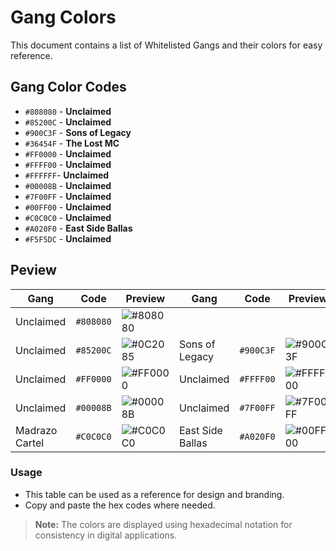 # Gang Colors

This document contains a list of Whitelisted Gangs and their colors for easy reference.

## Gang Color Codes

- `#808080` - **Unclaimed**
- `#85200C` - **Unclaimed**
- `#900C3F` - **Sons of Legacy**
- `#36454F` - **The Lost MC**
- `#FF0000` - **Unclaimed**
- `#FFFF00` - **Unclaimed**
- `#FFFFFF`- **Unclaimed**
- `#00008B` - **Unclaimed**
- `#7F00FF` - **Unclaimed**
- `#00FF00` - **Unclaimed**
- `#C0C0C0` - **Unclaimed**
- `#A020F0` - **East Side Ballas**
- `#F5F5DC` - **Unclaimed**

## Peview

| Gang            | Code | Preview | Gang | Code | Preview | Gang            | Code | Preview |
|----------------------|-----------|----------|-----------|------------|---------|----------------------|------------|---------|
| Unclaimed | `#808080`  | ![#808080](https://www.colorhexa.com/808080.png) |
| Unclaimed| `#85200C`| ![#0C2085](https://www.colorhexa.com/85200C.png) | Sons of Legacy| `#900C3F` | ![#900C3F](https://www.colorhexa.com/900C3F.png) | The Lost MC| `#36454F`| ![#36454F](https://www.colorhexa.com/36454F.png) 
| Unclaimed | `#FF0000` | ![#FF0000](https://www.colorhexa.com/FF0000.png) | Unclaimed | `#FFFF00`| ![#FFFF00](https://www.colorhexa.com/FFFF00.png) | Unclaimed| `#FFFFFF` | ![#FFFFFF](https://www.colorhexa.com/FFFFFF.png) |
| Unclaimed | `#00008B`| ![#00008B](https://www.colorhexa.com/00008B.png) | Unclaimed | `#7F00FF` | ![#7F00FF](https://www.colorhexa.com/7F00FF.png) | Unclaimed | `#00FF00`| ![#00FF00](https://www.colorhexa.com/00FF00.png) |
| Madrazo Cartel | `#C0C0C0` | ![#C0C0C0](https://www.colorhexa.com/C0C0C0.png) | East Side Ballas | `#A020F0`| ![#00FF00](https://www.colorhexa.com/A020F0.png) | Unclaimed | `#F5F5DC` | ![#C0C0C0](https://www.colorhexa.com/F5F5DC.png) |


### Usage
- This table can be used as a reference for design and branding.
- Copy and paste the hex codes where needed.

> **Note:** The colors are displayed using hexadecimal notation for consistency in digital applications.
